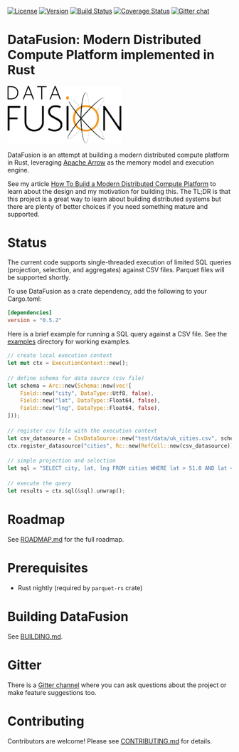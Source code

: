 
[![License](https://img.shields.io/badge/License-Apache%202.0-blue.svg)](https://opensource.org/licenses/Apache-2.0)
[![Version](https://img.shields.io/crates/v/datafusion.svg)](https://crates.io/crates/datafusion)
[![Build Status](https://travis-ci.org/andygrove/datafusion.svg?branch=master)](https://travis-ci.org/andygrove/datafusion)
[![Coverage Status](https://coveralls.io/repos/github/andygrove/datafusion/badge.svg?branch=master)](https://coveralls.io/github/andygrove/datafusion?branch=master)
[![Gitter chat](https://badges.gitter.im/gitterHQ/gitter.png)](https://gitter.im/datafusion-rs)

# DataFusion: Modern Distributed Compute Platform implemented in Rust

<img src="img/datafusion-logo.png" width="256" />

DataFusion is an attempt at building a modern distributed compute platform in Rust, leveraging [Apache Arrow](https://arrow.apache.org/) as the memory model and execution engine.

See my article [How To Build a Modern Distributed Compute Platform](https://andygrove.io/how_to_build_a_modern_distributed_compute_platform/) to learn about the design and my motivation for building this. The TL;DR is that this project is a great way to learn about building distributed systems but there are plenty of better choices if you need something mature and supported.

# Status

The current code supports single-threaded execution of limited SQL queries (projection, selection, and aggregates) against CSV files. Parquet files will be supported shortly.

To use DataFusion as a crate dependency, add the following to your Cargo.toml:

```toml
[dependencies]
version = "0.5.2"
```

Here is a brief example for running a SQL query against a CSV file. See the [examples](examples) directory for working examples.

```rust
// create local execution context
let mut ctx = ExecutionContext::new();

// define schema for data source (csv file)
let schema = Arc::new(Schema::new(vec![
    Field::new("city", DataType::Utf8, false),
    Field::new("lat", DataType::Float64, false),
    Field::new("lng", DataType::Float64, false),
]));

// register csv file with the execution context
let csv_datasource = CsvDataSource::new("test/data/uk_cities.csv", schema.clone(), 1024);
ctx.register_datasource("cities", Rc::new(RefCell::new(csv_datasource)));

// simple projection and selection
let sql = "SELECT city, lat, lng FROM cities WHERE lat > 51.0 AND lat < 53";

// execute the query
let results = ctx.sql(&sql).unwrap();
```

# Roadmap

See [ROADMAP.md](ROADMAP.md) for the full roadmap.

# Prerequisites

- Rust nightly (required by `parquet-rs` crate)

# Building DataFusion

See [BUILDING.md](/BUILDING.md).

# Gitter

There is a [Gitter channel](https://gitter.im/datafusion-rs/Lobby) where you can ask questions about the project or make feature suggestions too.

# Contributing

Contributors are welcome! Please see [CONTRIBUTING.md](/CONTRIBUTING.md) for details.


 
